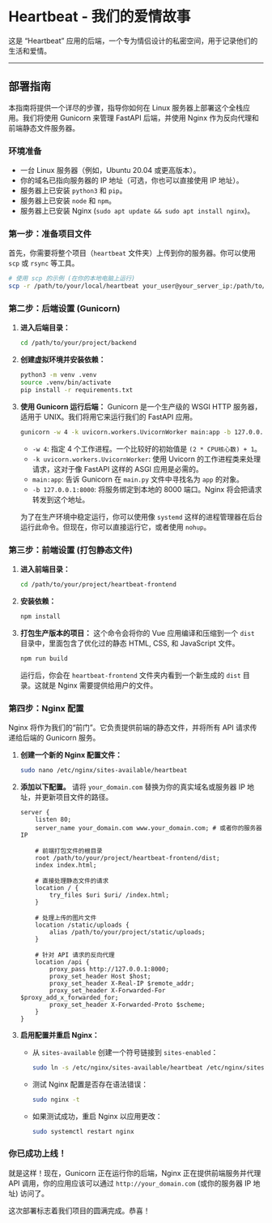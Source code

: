 # Heartbeat - 我们的爱情故事

这是 “Heartbeat” 应用的后端，一个专为情侣设计的私密空间，用于记录他们的生活和爱情。

---

## 部署指南

本指南将提供一个详尽的步骤，指导你如何在 Linux 服务器上部署这个全栈应用。我们将使用 Gunicorn 来管理 FastAPI 后端，并使用 Nginx 作为反向代理和前端静态文件服务器。

### 环境准备

*   一台 Linux 服务器（例如，Ubuntu 20.04 或更高版本）。
*   你的域名已指向服务器的 IP 地址（可选，你也可以直接使用 IP 地址）。
*   服务器上已安装 `python3` 和 `pip`。
*   服务器上已安装 `node` 和 `npm`。
*   服务器上已安装 Nginx (`sudo apt update && sudo apt install nginx`)。

### 第一步：准备项目文件

首先，你需要将整个项目（`heartbeat` 文件夹）上传到你的服务器。你可以使用 `scp` 或 `rsync` 等工具。

```bash
# 使用 scp 的示例 (在你的本地电脑上运行)
scp -r /path/to/your/local/heartbeat your_user@your_server_ip:/path/to/server/directory
```

### 第二步：后端设置 (Gunicorn)

1.  **进入后端目录：**
    ```bash
    cd /path/to/your/project/backend
    ```

2.  **创建虚拟环境并安装依赖：**
    ```bash
    python3 -m venv .venv
    source .venv/bin/activate
    pip install -r requirements.txt
    ```

3.  **使用 Gunicorn 运行后端：**
    Gunicorn 是一个生产级的 WSGI HTTP 服务器，适用于 UNIX。我们将用它来运行我们的 FastAPI 应用。

    ```bash
    gunicorn -w 4 -k uvicorn.workers.UvicornWorker main:app -b 127.0.0.1:8000
    ```
    *   `-w 4`: 指定 4 个工作进程。一个比较好的初始值是 `(2 * CPU核心数) + 1`。
    *   `-k uvicorn.workers.UvicornWorker`: 使用 Uvicorn 的工作进程类来处理请求，这对于像 FastAPI 这样的 ASGI 应用是必需的。
    *   `main:app`: 告诉 Gunicorn 在 `main.py` 文件中寻找名为 `app` 的对象。
    *   `-b 127.0.0.1:8000`: 将服务绑定到本地的 8000 端口。Nginx 将会把请求转发到这个地址。

    为了在生产环境中稳定运行，你可以使用像 `systemd` 这样的进程管理器在后台运行此命令。但现在，你可以直接运行它，或者使用 `nohup`。

### 第三步：前端设置 (打包静态文件)

1.  **进入前端目录：**
    ```bash
    cd /path/to/your/project/heartbeat-frontend
    ```

2.  **安装依赖：**
    ```bash
    npm install
    ```

3.  **打包生产版本的项目：**
    这个命令会将你的 Vue 应用编译和压缩到一个 `dist` 目录中，里面包含了优化过的静态 HTML, CSS, 和 JavaScript 文件。
    ```bash
    npm run build
    ```
    运行后，你会在 `heartbeat-frontend` 文件夹内看到一个新生成的 `dist` 目录。这就是 Nginx 需要提供给用户的文件。

### 第四步：Nginx 配置

Nginx 将作为我们的“前门”。它负责提供前端的静态文件，并将所有 API 请求传递给后端的 Gunicorn 服务。

1.  **创建一个新的 Nginx 配置文件：**
    ```bash
    sudo nano /etc/nginx/sites-available/heartbeat
    ```

2.  **添加以下配置。** 请将 `your_domain.com` 替换为你的真实域名或服务器 IP 地址，并更新项目文件的路径。

    ```nginx
    server {
        listen 80;
        server_name your_domain.com www.your_domain.com; # 或者你的服务器 IP

        # 前端打包文件的根目录
        root /path/to/your/project/heartbeat-frontend/dist;
        index index.html;

        # 直接处理静态文件的请求
        location / {
            try_files $uri $uri/ /index.html;
        }

        # 处理上传的图片文件
        location /static/uploads {
            alias /path/to/your/project/static/uploads;
        }

        # 针对 API 请求的反向代理
        location /api {
            proxy_pass http://127.0.0.1:8000;
            proxy_set_header Host $host;
            proxy_set_header X-Real-IP $remote_addr;
            proxy_set_header X-Forwarded-For $proxy_add_x_forwarded_for;
            proxy_set_header X-Forwarded-Proto $scheme;
        }
    }
    ```

3.  **启用配置并重启 Nginx：**
    *   从 `sites-available` 创建一个符号链接到 `sites-enabled`：
        ```bash
        sudo ln -s /etc/nginx/sites-available/heartbeat /etc/nginx/sites-enabled/
        ```
    *   测试 Nginx 配置是否存在语法错误：
        ```bash
        sudo nginx -t
        ```
    *   如果测试成功，重启 Nginx 以应用更改：
        ```bash
        sudo systemctl restart nginx
        ```

### 你已成功上线！

就是这样！现在，Gunicorn 正在运行你的后端，Nginx 正在提供前端服务并代理 API 调用，你的应用应该可以通过 `http://your_domain.com` (或你的服务器 IP 地址) 访问了。

这次部署标志着我们项目的圆满完成。恭喜！
